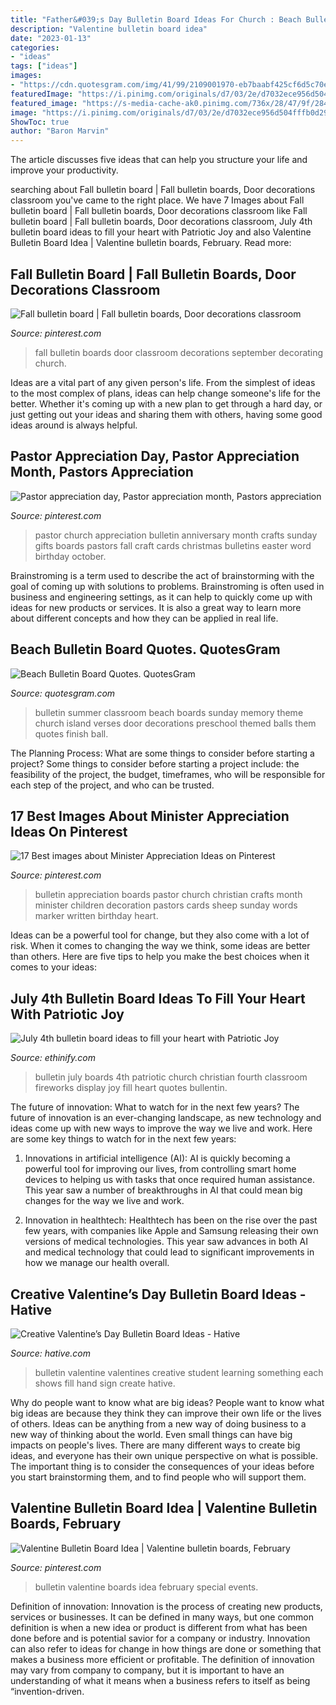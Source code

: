 ```yaml
---
title: "Father&#039;s Day Bulletin Board Ideas For Church : Beach Bulletin Board Quotes. Quotesgram"
description: "Valentine bulletin board idea"
date: "2023-01-13"
categories:
- "ideas"
tags: ["ideas"]
images:
- "https://cdn.quotesgram.com/img/41/99/2109001970-eb7baabf425cf6d5c70e71fb057d71c9.jpg"
featuredImage: "https://i.pinimg.com/originals/d7/03/2e/d7032ece956d504fffb0d29970a0d679.jpg"
featured_image: "https://s-media-cache-ak0.pinimg.com/736x/28/47/9f/28479f37fee0059d719695f136b3217e.jpg"
image: "https://i.pinimg.com/originals/d7/03/2e/d7032ece956d504fffb0d29970a0d679.jpg"
ShowToc: true
author: "Baron Marvin"
---
```



The article discusses five ideas that can help you structure your life and improve your productivity.

	

		
searching about Fall bulletin board | Fall bulletin boards, Door decorations classroom you've came to the right place. We have 7 Images about Fall bulletin board | Fall bulletin boards, Door decorations classroom like Fall bulletin board | Fall bulletin boards, Door decorations classroom, July 4th bulletin board ideas to fill your heart with Patriotic Joy and also Valentine Bulletin Board Idea | Valentine bulletin boards, February. Read more:
		
    
## Fall Bulletin Board | Fall Bulletin Boards, Door Decorations Classroom

<img loading=lazy src="https://i.pinimg.com/originals/d7/03/2e/d7032ece956d504fffb0d29970a0d679.jpg" onerror="this.onerror=null;this.src='https://tse3.mm.bing.net/th?id=OIP.dCT9GEDaYFaWf8rJxfo2pAHaJ4&amp;pid=15.1';" alt="Fall bulletin board | Fall bulletin boards, Door decorations classroom">

_Source: pinterest.com_

>fall bulletin boards door classroom decorations september decorating church. 

	

Ideas are a vital part of any given person's life. From the simplest of ideas to the most complex of plans, ideas can help change someone's life for the better. Whether it's coming up with a new plan to get through a hard day, or just getting out your ideas and sharing them with others, having some good ideas around is always helpful.

    
## Pastor Appreciation Day, Pastor Appreciation Month, Pastors Appreciation

<img loading=lazy src="https://i.pinimg.com/originals/67/21/a9/6721a9e8ad87b8dd230d5eb30acfab9a.jpg" onerror="this.onerror=null;this.src='https://tse2.mm.bing.net/th?id=OIP.jeYFvOIhMoZRCTYq-N0TZwHaJ3&amp;pid=15.1';" alt="Pastor appreciation day, Pastor appreciation month, Pastors appreciation">

_Source: pinterest.com_

>pastor church appreciation bulletin anniversary month crafts sunday gifts boards pastors fall craft cards christmas bulletins easter word birthday october. 

	

Brainstroming is a term used to describe the act of brainstorming with the goal of coming up with solutions to problems. Brainstroming is often used in business and engineering settings, as it can help to quickly come up with ideas for new products or services. It is also a great way to learn more about different concepts and how they can be applied in real life.

    
## Beach Bulletin Board Quotes. QuotesGram

<img loading=lazy src="https://cdn.quotesgram.com/img/41/99/2109001970-eb7baabf425cf6d5c70e71fb057d71c9.jpg" onerror="this.onerror=null;this.src='https://tse1.mm.bing.net/th?id=OIP.Ll4J4zd07GGNk8UM8D-ThQHaJ6&amp;pid=15.1';" alt="Beach Bulletin Board Quotes. QuotesGram">

_Source: quotesgram.com_

>bulletin summer classroom beach boards sunday memory theme church island verses door decorations preschool themed balls them quotes finish ball. 

	

The Planning Process: What are some things to consider before starting a project?
Some things to consider before starting a project include: the feasibility of the project, the budget, timeframes, who will be responsible for each step of the project, and who can be trusted.

    
## 17 Best Images About Minister Appreciation Ideas On Pinterest

<img loading=lazy src="https://s-media-cache-ak0.pinimg.com/736x/28/47/9f/28479f37fee0059d719695f136b3217e.jpg" onerror="this.onerror=null;this.src='https://tse2.mm.bing.net/th?id=OIP.bwvlT7XkFH21yWidCObWAQHaFj&amp;pid=15.1';" alt="17 Best images about Minister Appreciation Ideas on Pinterest">

_Source: pinterest.com_

>bulletin appreciation boards pastor church christian crafts month minister children decoration pastors cards sheep sunday words marker written birthday heart. 

	

Ideas can be a powerful tool for change, but they also come with a lot of risk. When it comes to changing the way we think, some ideas are better than others. Here are five tips to help you make the best choices when it comes to your ideas: 

    
## July 4th Bulletin Board Ideas To Fill Your Heart With Patriotic Joy

<img loading=lazy src="https://i.pinimg.com/originals/5e/bf/cf/5ebfcf07c39d7292e6d9d5fc136f39f2.jpg" onerror="this.onerror=null;this.src='https://tse3.mm.bing.net/th?id=OIP.3jHkcUyV3LGRko1xmO4sgQHaFj&amp;pid=15.1';" alt="July 4th bulletin board ideas to fill your heart with Patriotic Joy">

_Source: ethinify.com_

>bulletin july boards 4th patriotic church christian fourth classroom fireworks display joy fill heart quotes bullentin. 

	

The future of innovation: What to watch for in the next few years?
The future of innovation is an ever-changing landscape, as new technology and ideas come up with new ways to improve the way we live and work. Here are some key things to watch for in the next few years: 
1. Innovations in artificial intelligence (AI): AI is quickly becoming a powerful tool for improving our lives, from controlling smart home devices to helping us with tasks that once required human assistance. This year saw a number of breakthroughs in AI that could mean big changes for the way we live and work. 

2. Innovation in healthtech: Healthtech has been on the rise over the past few years, with companies like Apple and Samsung releasing their own versions of medical technologies. This year saw advances in both AI and medical technology that could lead to significant improvements in how we manage our health overall. 


    
## Creative Valentine’s Day Bulletin Board Ideas - Hative

<img loading=lazy src="https://hative.com/wp-content/uploads/2015/01/valentines-day-bulletin-board/1-valentines-day-bulletin-board.jpg" onerror="this.onerror=null;this.src='https://tse3.mm.bing.net/th?id=OIP.YlFGf5SMCKSY4rBqUu092wHaOR&amp;pid=15.1';" alt="Creative Valentine’s Day Bulletin Board Ideas - Hative">

_Source: hative.com_

>bulletin valentine valentines creative student learning something each shows fill hand sign create hative. 

	

Why do people want to know what are big ideas?
People want to know what big ideas are because they think they can improve their own life or the lives of others. Ideas can be anything from a new way of doing business to a new way of thinking about the world. Even small things can have big impacts on people's lives. There are many different ways to create big ideas, and everyone has their own unique perspective on what is possible. The important thing is to consider the consequences of your ideas before you start brainstorming them, and to find people who will support them.

    
## Valentine Bulletin Board Idea | Valentine Bulletin Boards, February

<img loading=lazy src="https://i.pinimg.com/736x/4e/49/f8/4e49f8b4113abf2f0c62368e272a509c--valentine-bulletin-boards-special-events.jpg" onerror="this.onerror=null;this.src='https://tse3.mm.bing.net/th?id=OIP.phuIxgZutyL7CulvkQc_7gHaFi&amp;pid=15.1';" alt="Valentine Bulletin Board Idea | Valentine bulletin boards, February">

_Source: pinterest.com_

>bulletin valentine boards idea february special events. 

	

Definition of innovation:
Innovation is the process of creating new products, services or businesses. It can be defined in many ways, but one common definition is when a new idea or product is different from what has been done before and is potential savior for a company or industry. Innovation can also refer to ideas for change in how things are done or something that makes a business more efficient or profitable. The definition of innovation may vary from company to company, but it is important to have an understanding of what it means when a business refers to itself as being “invention-driven.

